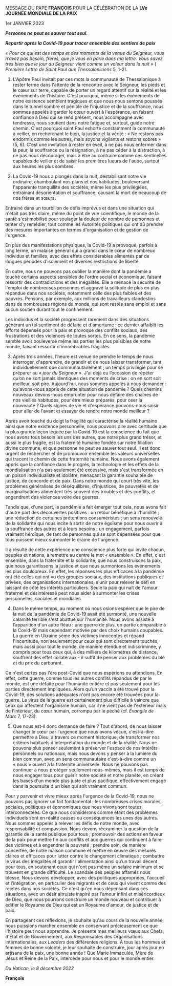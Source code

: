MESSAGE DU PAPE **FRANÇOIS** POUR LA CÉLÉBRATION DE LA **LVe JOURNÉE MONDIALE DE LA PAIX**

1er JANVIER 2023

***Personne ne peut se sauver tout seul.***

***Repartir après la Covid-19 pour tracer ensemble des sentiers de paix***

*«* *Pour ce qui est des temps et des moments de la venue du Seigneur, vous n’avez pas besoin, frères, que je vous en parle dans ma lettre. Vous savez très bien que le jour du Seigneur vient comme un voleur dans la nuit »* ( *Première Lettre de Saint Paul aux Thessaloniciens* 5, 1-2).

1. L'Apôtre Paul invitait par ces mots la communauté de Thessalonique à rester ferme dans l'attente de la rencontre avec le Seigneur, les pieds et le cœur sur terre, capable de porter un regard attentif sur la réalité et les événements de l'histoire. C'est pourquoi, même si les événements de notre existence semblent tragiques et que nous nous sentons poussés dans le tunnel sombre et pénible de l'injustice et de la souffrance, nous sommes appelés à garder le cœur ouvert à l'espérance, en faisant confiance à Dieu qui se rend présent, nous accompagne avec tendresse, nous soutient dans notre fatigue et, surtout, guide notre chemin. C'est pourquoi saint Paul exhorte constamment la communauté à veiller, en recherchant le bien, la justice et la vérité : « Ne restons pas endormis comme les autres, mais soyons vigilants et restons sobres » (5, 6). C'est une invitation à rester en éveil, à ne pas nous enfermer dans la peur, la souffrance ou la résignation, à ne pas céder à la distraction, à ne pas nous décourager, mais à être au contraire comme des sentinelles capables de veiller et de saisir les premières lueurs de l'aube, surtout aux heures les plus sombres.

2. La Covid-19 nous a plongés dans la nuit, déstabilisant notre vie ordinaire, chamboulant nos plans et nos habitudes, bouleversant l'apparente tranquillité des sociétés, même les plus privilégiées, entrainant désorientation et souffrance, causant la mort de beaucoup de nos frères et sœurs.

Entrainé dans un tourbillon de défis imprévus et dans une situation qui n'était pas très claire, même du point de vue scientifique, le monde de la santé s'est mobilisé pour soulager la douleur de nombre de personnes et tenter d'y remédier, tout comme les Autorités politiques qui ont dû prendre des mesures importantes en termes d'organisation et de gestion de l'urgence.

En plus des manifestations physiques, la Covid-19 a provoqué, parfois à long terme, un malaise général qui a grandi dans le cœur de nombreux individus et familles, avec des effets considérables alimentés par de longues périodes d'isolement et diverses restrictions de liberté.

En outre, nous ne pouvons pas oublier la manière dont la pandémie a touché certains aspects sensibles de l’ordre social et économique, faisant ressortir des contradictions et des inégalités. Elle a menacé la sécurité de l'emploi de nombreuses personnes et aggravé la solitude de plus en plus répandue dans nos sociétés, notamment celle des plus faibles et des pauvres. Pensons, par exemple, aux millions de travailleurs clandestins dans de nombreuses régions du monde, qui sont restés sans emploi et sans aucun soutien durant tout le confinement.

Les individus et la société progressent rarement dans des situations générant un tel sentiment de défaite et d'amertume : ce dernier affaiblit les efforts dépensés pour la paix et provoque des conflits sociaux, des frustrations et des violences de toutes sortes. En ce sens, la pandémie semble avoir bouleversé même les parties les plus paisibles de notre monde, faisant ressortir d'innombrables fragilités.

3. Après trois années, l’heure est venue de prendre le temps de nous interroger, d'apprendre, de grandir et de nous laisser transformer, tant individuellement que communautairement ; un temps privilégié pour se préparer au « *jour du Seigneur* ». J'ai déjà eu l’occasion de répéter qu’on ne sort jamais identiques des moments de crise : on en sort soit meilleur, soit pire. Aujourd'hui, nous sommes appelés à nous demander : qu'avons-nous appris de cette situation de pandémie ? Quels chemins nouveaux devons-nous emprunter pour nous défaire des chaînes de nos vieilles habitudes, pour être mieux préparés, pour oser la nouveauté ? Quels signes de vie et d'espérance pouvons-nous saisir pour aller de l'avant et essayer de rendre notre monde meilleur ?

Après avoir touché du doigt la fragilité qui caractérise la réalité humaine ainsi que notre existence personnelle, nous pouvons dire avec certitude que la plus grande leçon léguée par la Covid-19 est la conscience du fait que nous avons tous besoin les uns des autres, que notre plus grand trésor, et aussi le plus fragile, est la fraternité humaine fondée sur notre filiation divine commune, et que personne ne peut se sauver tout seul. Il est donc urgent de rechercher et de promouvoir ensemble les valeurs universelles qui tracent le chemin de cette fraternité humaine. Nous avons également appris que la confiance dans le progrès, la technologie et les effets de la mondialisation n'a pas seulement été excessive, mais s'est transformée en un poison individualiste et idolâtre, menaçant la garantie souhaitée de justice, de concorde et de paix. Dans notre monde qui court très vite, les problèmes généralisés de déséquilibres, d'injustices, de pauvretés et de marginalisations alimentent très souvent des troubles et des conflits, et engendrent des violences voire des guerres.

Tandis que, d'une part, la pandémie a fait émerger tout cela, nous avons fait d'autre part des découvertes positives : un retour bénéfique à l'humilité ; une réduction de certaines prétentions consuméristes ; un sens renouvelé de la solidarité qui nous incite à sortir de notre égoïsme pour nous ouvrir à la souffrance des autres et à leurs besoins ; un engagement, parfois vraiment héroïque, de tant de personnes qui se sont dépensées pour que tous puissent mieux surmonter le drame de l'urgence.

Il a résulté de cette expérience une conscience plus forte qui invite chacun, peuples et nations, à remettre au centre le mot « ensemble ». En effet, c'est ensemble, dans la fraternité et la solidarité, que nous construisons la paix, que nous garantissons la justice et que nous surmontons les événements les plus douloureux. En effet, les réponses les plus efficaces à la pandémie ont été celles qui ont vu des groupes sociaux, des institutions publiques et privées, des organisations internationales, s'unir pour relever le défi en laissant de côté les intérêts particuliers. Seule la paix qui naît de l'amour fraternel et désintéressé peut nous aider à surmonter les crises personnelles, sociales et mondiales.

4. Dans le même temps, au moment où nous osions espérer que le pire de la nuit de la pandémie de Covid-19 avait été surmonté, une nouvelle calamité terrible s'est abattue sur l'humanité. Nous avons assisté à l’apparition d'un autre fléau : une guerre de plus, en partie comparable à la Covid-19 mais cependant motivée par des choix humains coupables. La guerre en Ukraine sème des victimes innocentes et répand l'incertitude, non seulement pour ceux qui sont directement touchés, mais aussi pour tout le monde, de manière étendue et indiscriminée, y compris pour tous ceux qui, à des milliers de kilomètres de distance, souffrent des effet collatéraux - il suffit de penser aux problèmes du blé et du prix du carburant.

Ce n'est certes pas l'ère post-Covid que nous espérions ou attendions. En effet, cette guerre, comme tous les autres conflits répandus de par le monde, est une défaite pour l’humanité entière et pas seulement pour les parties directement impliquées. Alors qu’un vaccin a été trouvé pour la Covid-19, des solutions adéquates n'ont pas encore été trouvées pour la guerre. Le virus de la guerre est certainement plus difficile à vaincre que ceux qui affectent l'organisme humain, car il ne vient pas de l'extérieur mais de l'intérieur, du cœur humain, corrompu par le péché (cf. *Évangile de Marc* 7, 17-23).

5. Que nous est-il donc demandé de faire ? Tout d'abord, de nous laisser changer le cœur par l'urgence que nous avons vécue, c'est-à-dire permettre à Dieu, à travers ce moment historique, de transformer nos critères habituels d'interprétation du monde et de la réalité. Nous ne pouvons plus penser seulement à préserver l'espace de nos intérêts personnels ou nationaux, mais nous devons y penser à la lumière du bien commun, avec un sens communautaire c'est-à-dire comme un « nous » ouvert à la fraternité universelle. Nous ne pouvons pas continuer à nous protéger seulement nous-mêmes, mais il est temps de nous engager tous pour guérir notre société et notre planète, en créant les bases d'un monde plus juste et plus pacifique, effectivement engagé dans la poursuite d'un bien qui soit vraiment commun.

Pour y parvenir et vivre mieux après l'urgence de la Covid-19, nous ne pouvons pas ignorer un fait fondamental : les nombreuses crises morales, sociales, politiques et économiques que nous vivons sont toutes interconnectées. Ce que nous considérons comme étant des problèmes individuels sont en réalité causes ou conséquences les unes des autres. Nous sommes appelés à relever les défis de notre monde, avec responsabilité et compassion. Nous devons réexaminer la question de la garantie de la santé publique pour tous ; promouvoir des actions en faveur de la paix pour mettre fin aux conflits et aux guerres qui continuent à faire des victimes et à engendrer la pauvreté ; prendre soin, de manière concertée, de notre maison commune et mettre en œuvre des mesures claires et efficaces pour lutter contre le changement climatique ; combattre le virus des inégalités et garantir l'alimentation ainsi qu’un travail décent pour tous, en soutenant ceux qui n'ont pas même un salaire minimum et se trouvent en grande difficulté. Le scandale des peuples affamés nous blesse. Nous devons développer, avec des politiques appropriées, l'accueil et l'intégration, en particulier des migrants et de ceux qui vivent comme des rejetés dans nos sociétés. Ce n'est qu'en nous dépensant dans ces situations, avec un désir altruiste inspiré par l'amour infini et miséricordieux de Dieu, que nous pourrons construire un monde nouveau et contribuer à édifier le Royaume de Dieu qui est un Royaume d'amour, de justice et de paix.

En partageant ces réflexions, je souhaite qu'au cours de la nouvelle année, nous puissions marcher ensemble en conservant précieusement ce que l'histoire peut nous apprendre. Je présente mes meilleurs vœux aux Chefs d'État et de Gouvernement, aux Responsables des Organisations internationales, aux *Leaders* des différentes religions. À tous les hommes et femmes de bonne volonté, je leur souhaite de construire, jour après jour en artisans de la paix, une bonne année ! Que Marie Immaculée, Mère de Jésus et Reine de la Paix, intercède pour nous et pour le monde entier.

*Du Vatican, le 8 décembre 2022*

**François**